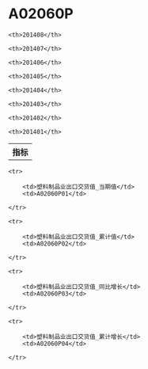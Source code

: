 A02060P
======


<table>

<tr>
    <th>指标</th>
    
    <th>201408</th>
    
    <th>201407</th>
    
    <th>201406</th>
    
    <th>201405</th>
    
    <th>201404</th>
    
    <th>201403</th>
    
    <th>201402</th>
    
    <th>201401</th>
    
</tr>



</table>

<table>
    
    <tr>

        <td>塑料制品业出口交货值_当期值</td>
        <td>A02060P01</td>

    </tr>
    
    <tr>

        <td>塑料制品业出口交货值_累计值</td>
        <td>A02060P02</td>

    </tr>
    
    <tr>

        <td>塑料制品业出口交货值_同比增长</td>
        <td>A02060P03</td>

    </tr>
    
    <tr>

        <td>塑料制品业出口交货值_累计增长</td>
        <td>A02060P04</td>

    </tr>
    
</table>
